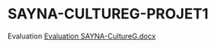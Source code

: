# SAYNA-CULTUREG-PROJET1
Evaluation
[Evaluation SAYNA-CultureG.docx](https://github.com/Mirana04/SAYNA-CULTUREG-PROJET1/files/14560873/Evaluation.SAYNA-CultureG.docx)
